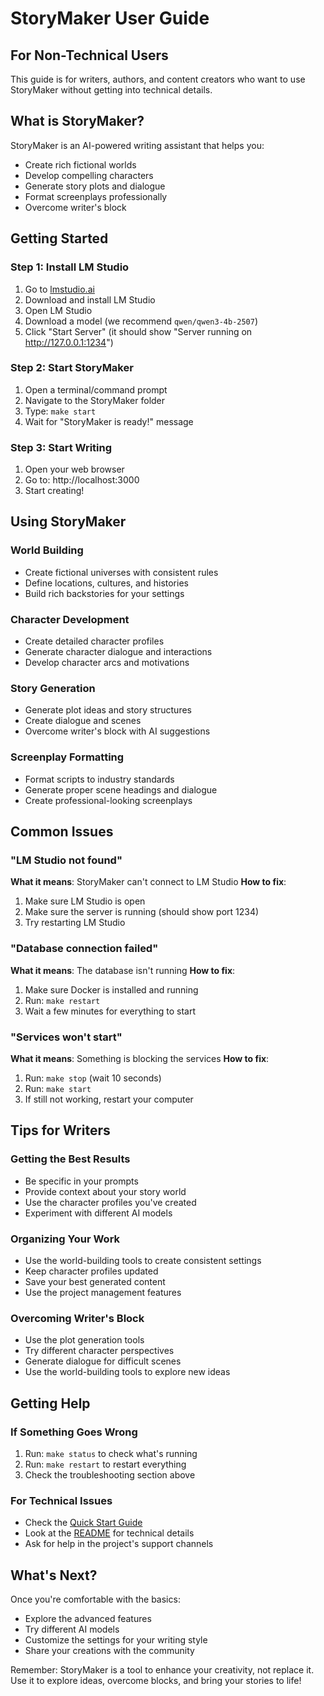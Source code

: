 # StoryMaker User Guide

## For Non-Technical Users

This guide is for writers, authors, and content creators who want to use StoryMaker without getting into technical details.

## What is StoryMaker?

StoryMaker is an AI-powered writing assistant that helps you:
- Create rich fictional worlds
- Develop compelling characters
- Generate story plots and dialogue
- Format screenplays professionally
- Overcome writer's block

## Getting Started

### Step 1: Install LM Studio
1. Go to [lmstudio.ai](https://lmstudio.ai)
2. Download and install LM Studio
3. Open LM Studio
4. Download a model (we recommend `qwen/qwen3-4b-2507`)
5. Click "Start Server" (it should show "Server running on http://127.0.0.1:1234")

### Step 2: Start StoryMaker
1. Open a terminal/command prompt
2. Navigate to the StoryMaker folder
3. Type: `make start`
4. Wait for "StoryMaker is ready!" message

### Step 3: Start Writing
1. Open your web browser
2. Go to: http://localhost:3000
3. Start creating!

## Using StoryMaker

### World Building
- Create fictional universes with consistent rules
- Define locations, cultures, and histories
- Build rich backstories for your settings

### Character Development
- Create detailed character profiles
- Generate character dialogue and interactions
- Develop character arcs and motivations

### Story Generation
- Generate plot ideas and story structures
- Create dialogue and scenes
- Overcome writer's block with AI suggestions

### Screenplay Formatting
- Format scripts to industry standards
- Generate proper scene headings and dialogue
- Create professional-looking screenplays

## Common Issues

### "LM Studio not found"
**What it means**: StoryMaker can't connect to LM Studio
**How to fix**: 
1. Make sure LM Studio is open
2. Make sure the server is running (should show port 1234)
3. Try restarting LM Studio

### "Database connection failed"
**What it means**: The database isn't running
**How to fix**: 
1. Make sure Docker is installed and running
2. Run: `make restart`
3. Wait a few minutes for everything to start

### "Services won't start"
**What it means**: Something is blocking the services
**How to fix**: 
1. Run: `make stop` (wait 10 seconds)
2. Run: `make start`
3. If still not working, restart your computer

## Tips for Writers

### Getting the Best Results
- Be specific in your prompts
- Provide context about your story world
- Use the character profiles you've created
- Experiment with different AI models

### Organizing Your Work
- Use the world-building tools to create consistent settings
- Keep character profiles updated
- Save your best generated content
- Use the project management features

### Overcoming Writer's Block
- Use the plot generation tools
- Try different character perspectives
- Generate dialogue for difficult scenes
- Use the world-building tools to explore new ideas

## Getting Help

### If Something Goes Wrong
1. Run: `make status` to check what's running
2. Run: `make restart` to restart everything
3. Check the troubleshooting section above

### For Technical Issues
- Check the [Quick Start Guide](QUICK_START.md)
- Look at the [README](README.md) for technical details
- Ask for help in the project's support channels

## What's Next?

Once you're comfortable with the basics:
- Explore the advanced features
- Try different AI models
- Customize the settings for your writing style
- Share your creations with the community

Remember: StoryMaker is a tool to enhance your creativity, not replace it. Use it to explore ideas, overcome blocks, and bring your stories to life!
